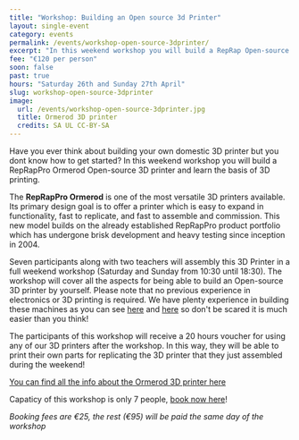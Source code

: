 ```yaml
---
title: "Workshop: Building an Open source 3d Printer"
layout: single-event
category: events
permalink: /events/workshop-open-source-3dprinter/
excerpt: "In this weekend workshop you will build a RepRap Open-source 3D printer and learn the basis of 3D printing. No previous experience in electronics or 3D printing is required."
fee: "€120 per person"
soon: false
past: true
hours: "Saturday 26th and Sunday 27th April"
slug: workshop-open-source-3dprinter
image:
  url: /events/workshop-open-source-3dprinter.jpg
  title: Ormerod 3D printer
  credits: SA UL CC-BY-SA
---
```


Have you ever think about building your own domestic 3D printer but you dont know how to get started? In this weekend workshop you will build a RepRapPro Ormerod Open-source 3D printer and learn the basis of 3D printing. 

The **RepRapPro Ormerod** is one of the most versatile 3D printers available. Its primary design goal is to offer a printer which is easy to expand in functionality, fast to replicate, and fast to assemble and commission. This new model builds on the already established RepRapPro product portfolio which has undergone brisk development and heavy testing since inception in 2004.

Seven participants along with two teachers will assembly this 3D Printer in a full weekend workshop (Saturday  and Sunday from 10:30 until 18:30). The workshop will cover all the aspects for being able to build an Open-source 3D printer by yourself. Please note that no previous experience in electronics or 3D printing is required. We have plenty experience in building these machines as you can see [here](http://fablab.saul.ie/research/opensource-lasercutter/) and [here](http://fablab.saul.ie/research/opensource-3dprinter/) so don't be scared it is much easier than you think!

The participants of this workshop will receive a 20 hours voucher for using any of our 3D printers after the workshop. In this way, they will be able to print their own parts for replicating the 3D printer that they just assembled during the weekend!

[You can find all the info about the Ormerod 3D printer here](https://reprappro.com/documentation/ormerod/)

Capaticy of this workshop is only 7 people, [book now here](http://fablablimerick.ticketleap.com/workshop-open-source-3dprinter/)!

*Booking fees are €25, the rest (€95) will be paid the same day of the workshop*